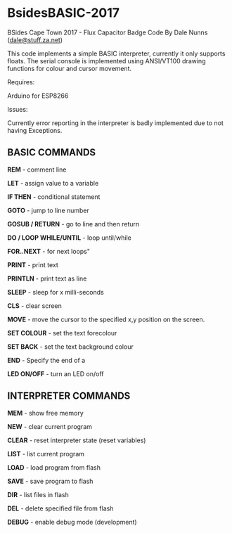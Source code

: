 # BsidesBASIC-2017
BSides Cape Town 2017 - Flux Capacitor Badge Code
By Dale Nunns (dale@stuff.za.net)
 
This code implements a simple BASIC interpreter, currently it only supports floats.
The serial console is implemented using ANSI/VT100 drawing functions for colour and cursor movement.

Requires:

Arduino for ESP8266 

Issues:

  Currently error reporting in the interpreter is badly implemented due to not having Exceptions.

BASIC COMMANDS
---
**REM** - comment line

**LET** - assign value to a variable

**IF THEN** - conditional statement

**GOTO** - jump to line number

**GOSUB / RETURN** - go to line and then return

**DO / LOOP WHILE/UNTIL** - loop until/while

**FOR..NEXT** - for next loops"

**PRINT** - print text

**PRINTLN** - print text as line

**SLEEP** - sleep for x milli-seconds

**CLS** - clear screen

**MOVE** - move the cursor to the specified x,y position on the screen.

**SET COLOUR** - set the text forecolour

**SET BACK** - set the text background colour

**END** - Specify the end of a 

**LED ON/OFF** - turn an LED on/off 

INTERPRETER COMMANDS
---
**MEM** - show free memory

**NEW** - clear current program

**CLEAR** - reset interpreter state (reset variables)

**LIST** - list current program

**LOAD** - load program from flash

**SAVE** - save program to flash

**DIR** - list files in flash

**DEL** - delete specified file from flash

**DEBUG** - enable debug mode (development)

